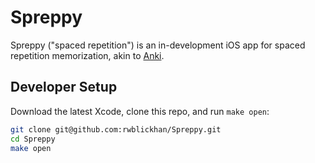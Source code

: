 # Spreppy

Spreppy ("spaced repetition") is an in-development iOS app for spaced repetition memorization, akin to [Anki](https://apps.ankiweb.net).

## Developer Setup

Download the latest Xcode, clone this repo, and run `make open`:

```bash
git clone git@github.com:rwblickhan/Spreppy.git
cd Spreppy
make open
```
